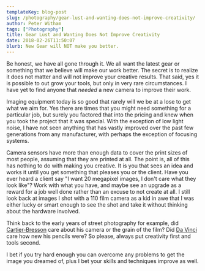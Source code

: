 ```yaml
---
templateKey: blog-post
slug: /photography/gear-lust-and-wanting-does-not-improve-creativity/
author: Peter Witham
tags: ["Photography"]
title: Gear Lust and Wanting Does Not Improve Creativity
date: 2018-02-26T11:50:07
blurb: New Gear will NOT make you better.
---
```


Be honest, we have all gone through it. We all want the latest gear or something that we believe will make our work better. The secret is to realize it does not matter and will not improve your creative results. That said, yes it is possible to out grow your tools, but only in very rare circumstances. I have yet to find anyone that _needed_ a new camera to improve their work.

Imaging equipment today is so good that rarely will we be at a lose to get what we aim for. Yes there are times that you might need something for a particular job, but surely you factored that into the pricing and knew when you took the project that it was special. With the exception of low light noise, I have not seen anything that has vastly improved over the past few generations from any manufacturer, with perhaps the exception of focusing systems.

Camera sensors have more than enough data to cover the print sizes of most people, assuming that they are printed at all. The point is, all of this has nothing to do with making you creative. It is you that sees an idea and works it until you get something that pleases you or the client. Have you ever heard a client say "I want 20 megapixel images, I don't care what they look like"? Work with what you have, and maybe see an upgrade as a reward for a job well done rather than an excuse to not create at all. I still look back at images I shot with a 110 film camera as a kid in awe that I was either lucky or smart enough to see the shot and take it without thinking about the hardware involved.

Think back to the early years of street photography for example, did [Cartier-Bresson](https://en.m.wikipedia.org/wiki/Henri_Cartier-Bresson) care about his camera or the grain of the film? Did [Da Vinci](https://en.m.wikipedia.org/wiki/Leonardo_da_Vinci) care how new his pencils were? So please, always put creativity first and tools second.

I bet if you try hard enough you can overcome any problems to get the image you dreamed of, plus I bet your skills and techniques improve as well.
